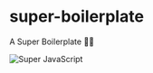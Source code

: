 # super-boilerplate
A Super Boilerplate 👊🏻

![Super JavaScript](https://zeste.couleur-citron.com/wp-content/uploads/2016/04/super-javascript-1086x350.jpg)
